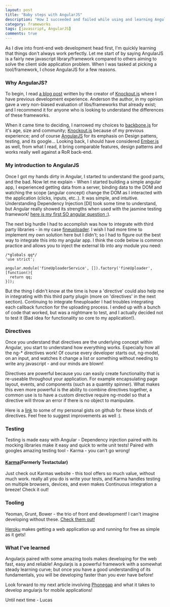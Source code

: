 ```yaml
---
layout: post
title: "Baby steps with AngularJS"
description: "How I succeeded and failed while using and learning AngularJS"
category: frameworks
tags: [javascript, AngularJS]
comments: true
---
```


As I dive into front-end web development head first, I'm quickly learning that things don't always work perfectly.  Let me start of by saying AngularJS is a fairly new javascript library/framework compared to others aiming to solve the client side application problem.  When I was tasked at picking a tool/framework, I chose AngularJS for a few reasons.

### Why AngularJS?

To begin, I read [a blog post](http://blog.stevensanderson.com/2012/08/01/rich-javascript-applications-the-seven-frameworks-throne-of-js-2012/)  written by the creator of [Knockout.js](http://knockoutjs.com/) where I have previous development experience. Anderson the author, in my opinion gave a very non-biased evaluation of libs/frameworks that already exist; and I recommend it for anyone who is looking to understand the differences of these frameworks.

When it came time to deciding, I narrowed my choices to [backbone.js](http://backbonejs.org/) for it's age, size and community; [Knockout.js](http://knockoutjs.com/) because of my previous experience; and of course [AngularJS](http://angularjs.org/) for its emphasis on Design pattens, testing, and its google...  Looking back, I should have considered [Ember.js](http://emberjs.com/) as well, from what I read, it bring comparable features, design patterns and works really well against a RoR back-end.

### My introduction to AngularJS

Once I got my hands dirty in Angular, I started to understand the good parts, and the bad. Now let me explain - When I started building a simple angular app, I experienced getting data from a server, binding data to the DOM and watching the scope (angular concept) change the DOM as I interacted with the application (clicks, inputs, etc..). It was simple, and intuitive.  Understanding Dependency Injection [DI] took some time to understand, but Angular really showed its strengths when used with the jasmine testing framework! [here is my first SO angular question :)](http://stackoverflow.com/questions/14766051/angularjs-issues-mocking-httpget-request).

The next big hurdle I had to accomplish was how to integrate with third party libraries - in my case [fineuploader](fineuploader.com). I wish I had more time to implement my own solution here but I didn't; so I had to figure out the best way to integrate this into my angular app. I think the code below is common practice and allows you to inject the external lib into any module you need:

    /*globals qq*/
    'use strict';

    angular.module('fineUploaderService', []).factory('fineUploader', [function(){
      return qq;
    }]);

But the thing I didn't know at the time is how a 'directive' could also help me in integrating with this third party plugin (more on 'directives' in the next section).  Continuing to integrate fineuploader I had troubles integrating each callback function for the uploading process.  I ended up with a bunch of code that worked, but was a nightmare to test, and I actually decided not to test it (Bad idea for functionality so core to my application!).  

### Directives

Once you understand that directives are the underlying concept within Angular, you start to understand how everything works.  Especially how all the ng-* directives work! Of course every developer starts out, ng-model, on an input, and watches it change a list or something without needing to write any javascript - and our minds are blown!

Directives are powerful because you can easily create functionality that is re-useable throughout your application. For example encapsulating page layout, events, and components (such as a quantity spinner).  What makes this even more powerful is the ability to combine directives together, a common use is to have a custom directive require ng-model so that a directive will throw an error if there is no object to manipulate.

Here is a [link](https://gist.github.com/lpaulger/) to some of my personal gists on github for these kinds of directives. Feel free to suggest improvements as well :).

### Testing

Testing is made easy with Angular - Dependency injection paired with its mocking libraries make it easy and quick to write unit tests!  Paired with googles amazing testing tool - Karma - you can't go wrong!

#### [Karma](http://karma-runner.github.io/)(Formerly Testactular)

Just check out Karmas website - this tool offers so much value, without much work. really all you do is write your tests, and Karma handles testing on multiple browsers, devices, and even makes Continuous integration a breeze!  Check it out!

### Tooling

Yeoman, Grunt, Bower - the trio of front end development!  I can't imagine developing without these. [Check them out!](http://yeoman.io/)

[Heroku](https://devcenter.heroku.com/)  makes getting a web application up and running for free as simple as it gets!

### What I've learned

Angularjs paired with some amazing tools makes developing for the web fast, easy and reliable!  Angularjs is a powerful framework with a somewhat steady learning curve; but once you have a good understanding of its fundamentals, you will be developing faster than you ever have before!  

Look forward to my next article involving [Phonegap](http://phonegap.com/) and what it takes to develop angularjs for mobile applications!

Until next time - Lucas
